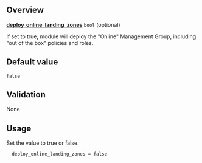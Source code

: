 ## Overview

[**deploy_online_landing_zones**](#overview) `bool` (optional)

If set to true, module will deploy the "Online" Management Group, including "out of the box" policies and roles.

## Default value

`false`

## Validation

None

## Usage

Set the value to true or false.

```hcl
  deploy_online_landing_zones = false
```

[//]: # "************************"
[//]: # "INSERT LINK LABELS BELOW"
[//]: # "************************"

[this_page]: # "Link for the current page."
